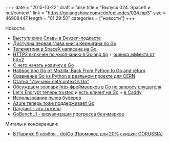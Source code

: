 +++
date = "2015-10-22"
draft = false
title = "Выпуск 024. SpaceX и net/context"
link = "https://golangshow.com/cdn/episodes/024.mp3"
size = 46908447
length = "01:29:50"
categories = ["новости"]
+++

Новости:

* [Выступление Славы в Devzen-подкасте](http://devzen.ru/episode-0063/)
* [Доступна первая глава книги Кернигана по Go](http://www.gopl.io/ch1.pdf)
* [Телеметрия в SpaceX написана на Go](http://blog.not-a-kernel-guy.com/2015/10/16/1738)
* [HTTP2 включен по умолчанию в Golang tip](https://twitter.com/bradfitz/status/654437821382455296) + [оценка эффекта от http2](http://http2.loadimpact.com/entry/)
* [С чего начать новичку в Go](http://dev.tulu.la/post/go-newbies/)
* [Наброс про Go от Mozilla: Back From Python to Go and return](https://docs.google.com/presentation/d/1LO_WI3N-3p2Wp9PDWyv5B6EGFZ8XTOTNJ7Hd40WOUHo/mobilepresent?pli=1&slide=id.g70b0035b2_1_168)
* [Сравнение Go vs Python в реальном проекте для CERN](https://indico.cern.ch/event/449425/session/1/contribution/6/attachments/1168560/1685802/DAS_python_vs_go.pdf)
* [Статья "Изучаем net/context в Go"](http://habrahabr.ru/post/269299/)
* [Обсуждаем зоопарк http-фреймворков в Go по запросу слушателя](http://golangshow.com/episode/2015/10-08-022/)
* [Let's Encrypt теперь trusted](https://letsencrypt.org/2015/10/19/lets-encrypt-is-trusted.html) и [есть клиент на Go](https://github.com/xenolf/lego) + [в Caddy](https://caddyserver.com/blog/lets-encrypt-progress-report)
* [Использование пулов буферов](http://elithrar.github.io/article/using-buffer-pools-with-go/)
* [Azure теперь тоже поддерживает Go](https://azure.microsoft.com/en-us/blog/running-go-applications-on-azure-app-service/)
* [Паддинг - это тяжело](http://dave.cheney.net/2015/10/09/padding-is-hard)
* [GoBenchUI - визуализация прогресса бенчмарков](https://github.com/divan/gobenchui)

Митапы и конференции:

* [В Париже 9 ноября - dotGo (Промокод для 20% скидки: GORUSSIA)](https://dotgo2015.eventbrite.com/?discount=GORUSSIA)

